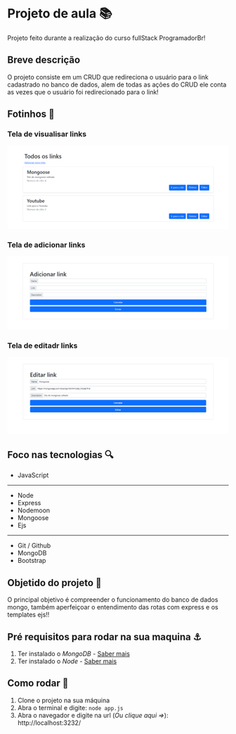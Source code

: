 # Projeto de aula 📚

Projeto feito durante a realização do curso fullStack ProgramadorBr!

## **Breve descrição**

O projeto consiste em um CRUD que redireciona o usuário para o link cadastrado no banco de dados, alem de todas as ações do CRUD ele conta as vezes que o usuário foi redirecionado para o link!

## Fotinhos 📸

### Tela de visualisar links

![viausalisar-tela](./images/prt1.png)

### Tela de adicionar links

![adicionar-tela](./images/prt2.png)

### Tela de editadr links

![editar-tela](./images/prt3.png)

## Foco nas tecnologias 🔍

-   JavaScript

---

-   Node
-   Express
-   Nodemoon
-   Mongoose
-   Ejs

---

-   Git / Github
-   MongoDB
-   Bootstrap

## Objetido do projeto 🎯

O principal objetivo é compreender o funcionamento do banco de dados mongo, também aperfeiçoar o entendimento das rotas com express e os templates ejs!!

## Pré requisitos para rodar na sua maquina ⚓

1. Ter instalado o _MongoDB_ - [Saber mais](https://www.mongodb.com)
2. Ter instalado o _Node_ - [Saber mais](https://nodejs.org/en/)

## Como rodar 🚀

1. Clone o projeto na sua máquina
2. Abra o terminal e digite: `node app.js`
3. Abra o navegador e digite na url (_Ou clique aqui =>_): http://localhost:3232/
